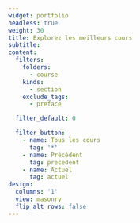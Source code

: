 ```yaml
---
widget: portfolio
headless: true
weight: 30
title: Explorez les meilleurs cours
subtitle:
content:
  filters:
    folders:
      - course
    kinds:
      - section
    exclude_tags:
      - preface

  filter_default: 0

  filter_button:
    - name: Tous les cours
      tag: '*'
    - name: Précédent
      tag: precedent
    - name: Actuel
      tag: actuel
design:
  columns: '1'
  view: masonry
  flip_alt_rows: false
---
```

